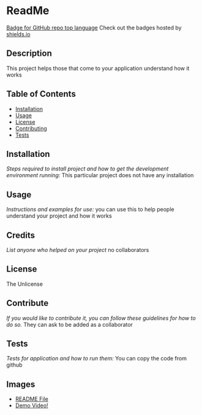 # ReadMe
[Badge for GitHub repo top language](https://img.shields.io/badge/license-Unlicense-blue.svg)
Check out the badges hosted by [shields.io](https://shields.io/)
## Description 
This project helps those that come to your application understand how it works
## Table of Contents
 * [Installation](#installation)
 * [Usage](#usage)
 * [License](#license)
 * [Contributing](#contributing)
 * [Tests](#tests)  
## Installation
*Steps required to install project and how to get the development environment running:*
This particular project does not have any installation
## Usage 
*Instructions and examples for use:*
you can use this to help people understand your project and how it works
## Credits
*List anyone who helped on your project*
no collaborators 
## License
The Unlicense
## Contribute
*If you would like to contribute it, you can follow these guidelines for how to do so.*
They can ask to be added as a collaborator
## Tests
*Tests for application and how to run them:*
You can copy the code from github
## Images
* [README File](assets/Readmess.png)
* [Demo Video!](assets/Demo.mp4)
